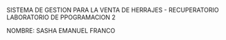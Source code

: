 SISTEMA DE GESTION PARA LA VENTA DE HERRAJES - RECUPERATORIO LABORATORIO DE PPOGRAMACION 2

NOMBRE: SASHA EMANUEL FRANCO
